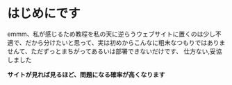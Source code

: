 # はじめにです

emmm、私が感じるため教程を私の天に逆らうウェブサイトに置くのは少し不適で、だから分けたいと思って、実は初めからこんなに粗末なつもりではありませんて、ただずっとまちがってあるいは部署できないだけです、
仕方ない,妥協しました

**サイトが見れば見るほど、問題になる確率が高くなります**